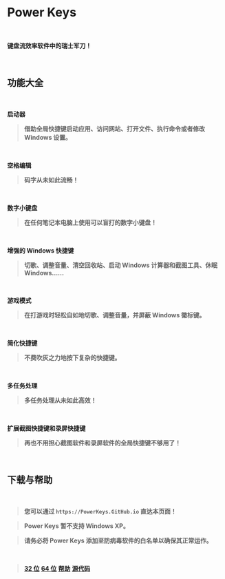 ﻿<br>

# Power Keys

<br>

**键盘流效率软件中的瑞士军刀！**

<br>

## 功能大全

<br>

**启动器**

>**借助全局快捷键启动应用、访问网站、打开文件、执行命令或者修改 Windows 设置。**

<br>

**空格编辑**

>**码字从未如此流畅！**

<br>

**数字小键盘**

>**在任何笔记本电脑上使用可以盲打的数字小键盘！**

<br>

**增强的 Windows 快捷键**

>**切歌、调整音量、清空回收站、启动 Windows 计算器和截图工具、休眠 Windows……**

<br>

**游戏模式**

>**在打游戏时轻松自如地切歌、调整音量，并屏蔽 Windows 徽标键。**

<br>

**简化快捷键**

>**不费吹灰之力地按下复杂的快捷键。**

<br>

**多任务处理**

>**多任务处理从未如此高效！**

<br>

**扩展截图快捷键和录屏快捷键**

>**再也不用担心截图软件和录屏软件的全局快捷键不够用了！**

<br>

## 下载与帮助

<br>

> **您可以通过 `https://PowerKeys.GitHub.io` 直达本页面！**

> **Power Keys 暂不支持 Windows XP。**

> **请务必将 Power Keys 添加至防病毒软件的白名单以确保其正常运作。**

<br>

>[**32 位**](https://github.com/szzhiyang/PerfectWindows/raw/master/Power-Keys/Power-Keys-x86.exe)   [**64 位**](https://github.com/szzhiyang/PerfectWindows/raw/master/Power-Keys/Power-Keys-x64.exe) [**帮助**](https://github.com/szzhiyang/PerfectWindows/wiki/Power-Keys) [**源代码**](https://github.com/szzhiyang/PerfectWindows/tree/master/Power-Keys)

<br>
